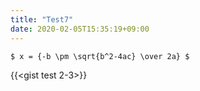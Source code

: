 ```yaml
---
title: "Test7"
date: 2020-02-05T15:35:19+09:00
---
```


`$ x = {-b \pm \sqrt{b^2-4ac} \over 2a} $` 

{{<gist test 2-3>}}